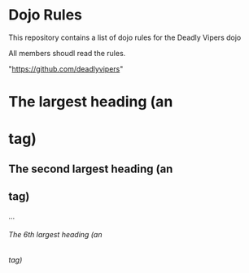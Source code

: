 Dojo Rules
==========

This repository contains a list of dojo rules for the Deadly Vipers dojo

All members shoudl read the rules.

"https://github.com/deadlyvipers"

# The largest heading (an <h1> tag)
## The second largest heading (an <h2> tag)
…
###### The 6th largest heading (an <h6> tag)

